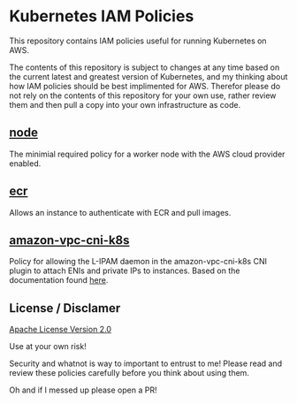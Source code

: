 # Kubernetes IAM Policies

This repository contains IAM policies useful for running Kubernetes on AWS.

The contents of this repository is subject to changes at any time based on the
current latest and greatest version of Kubernetes, and my thinking about how
IAM policies should be best implimented for AWS. Therefor please do not
rely on the contents of this repository for your own use, rather review them
and then pull a copy into your own infrastructure as code.

## [node](node.json)
The minimial required policy for a worker node with the AWS
cloud provider enabled.

## [ecr](ecr.json)
Allows an instance to authenticate with ECR and pull images.

## [amazon-vpc-cni-k8s](amazon-vpc-cni-k8s.json)

Policy for allowing the L-IPAM daemon in the amazon-vpc-cni-k8s CNI plugin
to attach ENIs and private IPs to instances. Based on the documentation
found [here](https://github.com/aws/amazon-vpc-cni-k8s#requirements).

## License / Disclamer

[Apache License Version 2.0](LICENSE)

Use at your own risk!

Security and whatnot is way to important to entrust to me!
Please read and review these policies carefully before you
think about using them.

Oh and if I messed up please open a PR!
